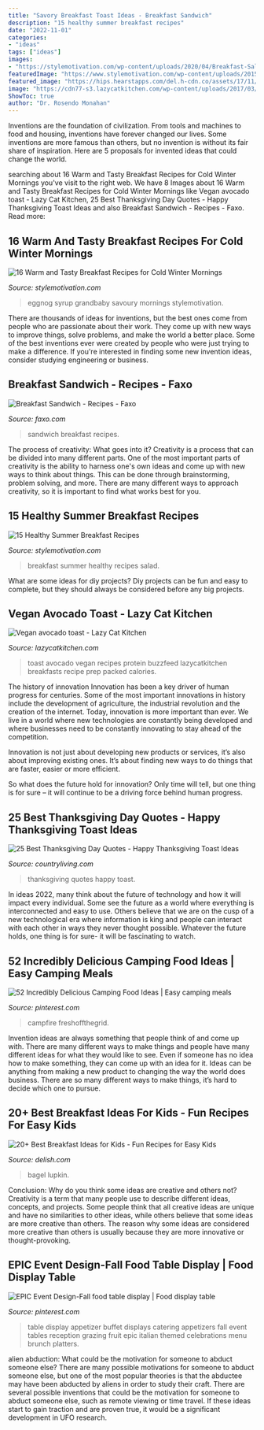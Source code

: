 ```yaml
---
title: "Savory Breakfast Toast Ideas - Breakfast Sandwich"
description: "15 healthy summer breakfast recipes"
date: "2022-11-01"
categories:
- "ideas"
tags: ["ideas"]
images:
- "https://stylemotivation.com/wp-content/uploads/2020/04/Breakfast-Salad-683x1024.jpg"
featuredImage: "https://www.stylemotivation.com/wp-content/uploads/2015/01/winter-breakfast-3.jpg"
featured_image: "https://hips.hearstapps.com/del.h-cdn.co/assets/17/11/640x958/gallery-1489780265-delish-breakfastbagelbites-pin-3.jpg?resize=768:*"
image: "https://cdn77-s3.lazycatkitchen.com/wp-content/uploads/2017/03/vegan-avocado-toast.jpg"
ShowToc: true
author: "Dr. Rosendo Monahan"
---
```



Inventions are the foundation of civilization. From tools and machines to food and housing, inventions have forever changed our lives. Some inventions are more famous than others, but no invention is without its fair share of inspiration. Here are 5 proposals for invented ideas that could change the world.

	

		
searching about 16 Warm and Tasty Breakfast Recipes for Cold Winter Mornings you've visit to the right web. We have 8 Images about 16 Warm and Tasty Breakfast Recipes for Cold Winter Mornings like Vegan avocado toast - Lazy Cat Kitchen, 25 Best Thanksgiving Day Quotes - Happy Thanksgiving Toast Ideas and also Breakfast Sandwich - Recipes - Faxo. Read more:
		
    
## 16 Warm And Tasty Breakfast Recipes For Cold Winter Mornings

<img loading=lazy src="https://www.stylemotivation.com/wp-content/uploads/2015/01/winter-breakfast-3.jpg" onerror="this.onerror=null;this.src='https://tse3.mm.bing.net/th?id=OIP.FJqYXfLufwDQbCIpIiobkAHaLH&amp;pid=15.1';" alt="16 Warm and Tasty Breakfast Recipes for Cold Winter Mornings">

_Source: stylemotivation.com_

>eggnog syrup grandbaby savoury mornings stylemotivation. 

	

There are thousands of ideas for inventions, but the best ones come from people who are passionate about their work. They come up with new ways to improve things, solve problems, and make the world a better place. Some of the best inventions ever were created by people who were just trying to make a difference. If you're interested in finding some new invention ideas, consider studying engineering or business.

    
## Breakfast Sandwich - Recipes - Faxo

<img loading=lazy src="https://d3qvyul2tp4j8.cloudfront.net/i/eDVb9Bfrhk.jpg" onerror="this.onerror=null;this.src='https://tse4.mm.bing.net/th?id=OIP.4E7RgG2uCummmrkbgj-zJAAAAA&amp;pid=15.1';" alt="Breakfast Sandwich - Recipes - Faxo">

_Source: faxo.com_

>sandwich breakfast recipes. 

	

The process of creativity: What goes into it?
Creativity is a process that can be divided into many different parts. One of the most important parts of creativity is the ability to harness one's own ideas and come up with new ways to think about things. This can be done through brainstorming, problem solving, and more. There are many different ways to approach creativity, so it is important to find what works best for you.

    
## 15 Healthy Summer Breakfast Recipes

<img loading=lazy src="https://stylemotivation.com/wp-content/uploads/2020/04/Breakfast-Salad-683x1024.jpg" onerror="this.onerror=null;this.src='https://tse3.mm.bing.net/th?id=OIP.RDX37fUNjraLzPStbzmVqQHaLG&amp;pid=15.1';" alt="15 Healthy Summer Breakfast Recipes">

_Source: stylemotivation.com_

>breakfast summer healthy recipes salad. 

	

What are some ideas for diy projects?
Diy projects can be fun and easy to complete, but they should always be considered before any big projects.

    
## Vegan Avocado Toast - Lazy Cat Kitchen

<img loading=lazy src="https://cdn77-s3.lazycatkitchen.com/wp-content/uploads/2017/03/vegan-avocado-toast.jpg" onerror="this.onerror=null;this.src='https://tse2.mm.bing.net/th?id=OIP.ZOy0SDK479qjkdZpbq4uqAHaLH&amp;pid=15.1';" alt="Vegan avocado toast - Lazy Cat Kitchen">

_Source: lazycatkitchen.com_

>toast avocado vegan recipes protein buzzfeed lazycatkitchen breakfasts recipe prep packed calories. 

	

The history of innovation
Innovation has been a key driver of human progress for centuries. Some of the most important innovations in history include the development of agriculture, the industrial revolution and the creation of the internet.
Today, innovation is more important than ever. We live in a world where new technologies are constantly being developed and where businesses need to be constantly innovating to stay ahead of the competition.

Innovation is not just about developing new products or services, it’s also about improving existing ones. It’s about finding new ways to do things that are faster, easier or more efficient.

So what does the future hold for innovation? Only time will tell, but one thing is for sure – it will continue to be a driving force behind human progress.

    
## 25 Best Thanksgiving Day Quotes - Happy Thanksgiving Toast Ideas

<img loading=lazy src="http://clv.h-cdn.co/assets/17/34/1503432634-cl-web-thanksgivingquotes04.jpg" onerror="this.onerror=null;this.src='https://tse2.mm.bing.net/th?id=OIP.ytkZnSYW4hlgK8YETjLUwAHaLH&amp;pid=15.1';" alt="25 Best Thanksgiving Day Quotes - Happy Thanksgiving Toast Ideas">

_Source: countryliving.com_

>thanksgiving quotes happy toast. 

	

In ideas 2022, many think about the future of technology and how it will impact every individual. Some see the future as a world where everything is interconnected and easy to use. Others believe that we are on the cusp of a new technological era where information is king and people can interact with each other in ways they never thought possible. Whatever the future holds, one thing is for sure- it will be fascinating to watch.

    
## 52 Incredibly Delicious Camping Food Ideas | Easy Camping Meals

<img loading=lazy src="https://i.pinimg.com/736x/01/9d/ac/019dac10a3277407c3d5edc17f6bab2a.jpg" onerror="this.onerror=null;this.src='https://tse4.mm.bing.net/th?id=OIP.n2SN0XesQRiiuF7tZrRZtwHaLH&amp;pid=15.1';" alt="52 Incredibly Delicious Camping Food Ideas | Easy camping meals">

_Source: pinterest.com_

>campfire freshoffthegrid. 

	

Invention ideas are always something that people think of and come up with. There are many different ways to make things and people have many different ideas for what they would like to see. Even if someone has no idea how to make something, they can come up with an idea for it. Ideas can be anything from making a new product to changing the way the world does business. There are so many different ways to make things, it’s hard to decide which one to pursue.

    
## 20+ Best Breakfast Ideas For Kids - Fun Recipes For Easy Kids

<img loading=lazy src="https://hips.hearstapps.com/del.h-cdn.co/assets/17/11/640x958/gallery-1489780265-delish-breakfastbagelbites-pin-3.jpg?resize=768:*" onerror="this.onerror=null;this.src='https://tse4.mm.bing.net/th?id=OIP.u7VFHL7g6jpPhM2ia7MQjwHaLF&amp;pid=15.1';" alt="20+ Best Breakfast Ideas for Kids - Fun Recipes for Easy Kids">

_Source: delish.com_

>bagel lupkin. 

	

Conclusion: Why do you think some ideas are creative and others not?
Creativity is a term that many people use to describe different ideas, concepts, and projects. Some people think that all creative ideas are unique and have no similarities to other ideas, while others believe that some ideas are more creative than others. The reason why some ideas are considered more creative than others is usually because they are more innovative or thought-provoking.

    
## EPIC Event Design-Fall Food Table Display | Food Display Table

<img loading=lazy src="https://i.pinimg.com/736x/d7/cb/ac/d7cbac1a086aa79e839edebb007692b5.jpg" onerror="this.onerror=null;this.src='https://tse2.mm.bing.net/th?id=OIP.sflNtGrMV7wlSMYqHu0mTAHaJ3&amp;pid=15.1';" alt="EPIC Event Design-Fall food table display | Food display table">

_Source: pinterest.com_

>table display appetizer buffet displays catering appetizers fall event tables reception grazing fruit epic italian themed celebrations menu brunch platters. 

	

alien abduction: What could be the motivation for someone to abduct someone else?
There are many possible motivations for someone to abduct someone else, but one of the most popular theories is that the abductee may have been abducted by aliens in order to study their craft. There are several possible inventions that could be the motivation for someone to abduct someone else, such as remote viewing or time travel. If these ideas start to gain traction and are proven true, it would be a significant development in UFO research.

